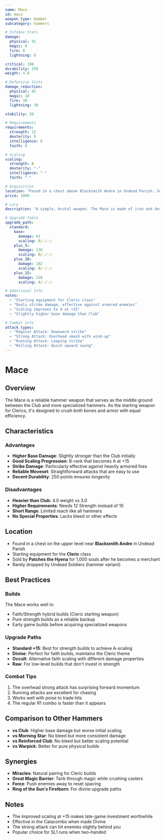 ```yaml
---
name: Mace
id: mace
weapon_type: Hammer
subcategory: hammers

# Infobox Stats
damage:
  physical: 91
  magic: 0
  fire: 0
  lightning: 0

critical: 100
durability: 250
weight: 4.0

# Defensive Stats  
damage_reduction:
  physical: 45
  magic: 10
  fire: 30
  lightning: 30

stability: 30

# Requirements
requirements:
  strength: 12
  dexterity: 0
  intelligence: 0
  faith: 0

# Scaling
scaling:
  strength: B
  dexterity: "-"
  intelligence: "-"
  faith: "-"

# Acquisition
location: "Found in a chest above Blacksmith Andre in Undead Parish. Sold by Patches."
price: 1000

# Lore
description: "A simple, brutal weapon. The Mace is made of iron and designed to smash through armor."

# Upgrade Table
upgrade_path:
  standard:
    base:
      damage: 91
      scaling: B/-/-/-
    plus_5:
      damage: 136
      scaling: B/-/-/-
    plus_10:
      damage: 182
      scaling: B/-/-/-
    plus_15:
      damage: 228
      scaling: A/-/-/-

# Additional Info
notes:
  - "Starting equipment for Cleric class"
  - "Deals strike damage, effective against armored enemies"
  - "Scaling improves to A at +15"
  - "Slightly higher base damage than Club"

# Combat Info
attack_types:
  - "Regular Attack: Downward strike"
  - "Strong Attack: Overhead smash with wind-up"
  - "Running Attack: Leaping strike"
  - "Rolling Attack: Quick upward swing"
---
```


# Mace

## Overview
The Mace is a reliable hammer weapon that serves as the middle ground between the Club and more specialized hammers. As the starting weapon for Clerics, it's designed to crush both bones and armor with equal efficiency.

## Characteristics

### Advantages
- **Higher Base Damage**: Slightly stronger than the Club initially
- **Good Scaling Progression**: B-rank that becomes A at +15
- **Strike Damage**: Particularly effective against heavily armored foes
- **Reliable Moveset**: Straightforward attacks that are easy to use
- **Decent Durability**: 250 points ensures longevity

### Disadvantages
- **Heavier than Club**: 4.0 weight vs 3.0
- **Higher Requirements**: Needs 12 Strength instead of 10
- **Short Range**: Limited reach like all hammers
- **No Special Properties**: Lacks bleed or other effects

## Location
- Found in a chest on the upper level near **Blacksmith Andre** in Undead Parish
- Starting equipment for the **Cleric** class
- Sold by **Patches the Hyena** for 1,000 souls after he becomes a merchant
- Rarely dropped by Undead Soldiers (hammer variant)

## Best Practices

### Builds
The Mace works well in:
- Faith/Strength hybrid builds (Cleric starting weapon)
- Pure strength builds as a reliable backup
- Early game builds before acquiring specialized weapons

### Upgrade Paths
- **Standard +15**: Best for strength builds to achieve A-scaling
- **Divine**: Perfect for faith builds, maintains the Cleric theme
- **Occult**: Alternative faith scaling with different damage properties
- **Raw**: For low-level builds that don't invest in strength

### Combat Tips
1. The overhead strong attack has surprising forward momentum
2. Running attacks are excellent for chasing
3. Works well with poise to trade hits
4. The regular R1 combo is faster than it appears

## Comparison to Other Hammers
- **vs Club**: Higher base damage but worse initial scaling
- **vs Morning Star**: No bleed but more consistent damage
- **vs Reinforced Club**: No bleed but better scaling potential
- **vs Warpick**: Better for pure physical builds

## Synergies
- **Miracles**: Natural pairing for Cleric builds
- **Great Magic Barrier**: Tank through magic while crushing casters
- **Force**: Push enemies away to reset spacing
- **Ring of the Sun's Firstborn**: For divine upgrade paths

## Notes
- The improved scaling at +15 makes late-game investment worthwhile
- Effective in the Catacombs when made Divine
- The strong attack can hit enemies slightly behind you
- Popular choice for SL1 runs when two-handed